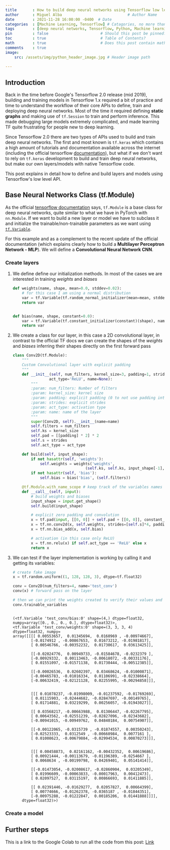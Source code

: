 ```yaml
---
title       : How to build deep neural networks using Tensorflow low level API (tf.Module)      # Title
author      : Miguel Alba                             # Author Name
date        : 2021-11-28 16:00:00 -0400  # Date
categories  : [Machine Learning, Tensorflow] # Catagories, no more than 2
tags        : [deep neural networks, Tensorflow, Python, Machine learning]            # Tags, any number
pin         : false                       # Should this post be pinned?
toc         : true                        # Table of Contents?
math        : true                        # Does this post contain math?
comments    : true
image:
    src: /assets/img/python_header_image.jpg # Header image path
    
---
```


## Introduction

Back in the time before Google's Tensorflow 2.0 release (mid 2019), building and training models in Tensorflow 1.x required a bit of practice and time to understand the workflow of their core APIs to define, train and deploying deep neural networks. Most of the time it required defining **static graphs** and making use of `tf.Session` to train and perform inference. This made debugging large models extremely complicated, and made learning TF quite frustrating for people new to deep learning.


Since Tensorflow 2.0 there are two types of APIs used to build and train deep neural networks. The first and most known is `tf.keras` which contains a high amount of tutorials and documentation available across the internet (including the official tensorflow [documentation](https://www.tensorflow.org/api_docs/python/tf/keras)), but what if we don't want to rely on `tf.keras` development to build and train deep neural networks, but make our own layers/models with native Tensorflow code.

This post explains in detail how to define and build layers and models using Tensorflow's low level API. 

## Base Neural Networks Class (tf.Module)

As the official [tensorflow documentation](https://www.tensorflow.org/api_docs/python/tf/Module) says, `tf.Module` is a base class for deep neural networks, quite similar to what we have in PyTorch with `nn.Module`. If we want to build a new layer or model we have to subclass it and initialize the trainable/non-trainable parameters as we want using [`tf.Variable`](https://www.tensorflow.org/api_docs/python/tf/Variable). 

For this example and as a complement to the recent update of the official documentation (which explains clearly how to build a **Multilayer Perceptron Network - MLP**). We will define a **Convolutional Neural Network CNN**.

### Create layers

1. We define define our initialization methods. In most of the cases we are interested in training *weights* and *biases*

    ```python
    def weights(name, shape, mean=0.0, stddev=0.02):
        # for this case I am using a normal distribution
        var = tf.Variable(tf.random_normal_initializer(mean=mean, stddev=stddev)(shape), name=name)
        return var


    def bias(name, shape, constant=0.0):
        var = tf.Variable(tf.constant_initializer(constant)(shape), name=name)
        return var
    ```

2. We create a class for our layer, in this case a 2D convolutional layer, in contrast to the official TF docs we can create the shapes of the *weights* and *biases* inferring their shapes directly on the first forward pass


    ```python
    class Conv2D(tf.Module):
        """
        Custom Convolutional layer with explicit padding
        """
        def __init__(self, num_filters, kernel_size=3, padding=1, strides=1,
                    act_type='ReLU', name=None):
            """
            :param: num_filters: Number of filters
            :param: kernel_size: kernel size
            :param: padding: explicit padding (0 to not use padding int=>1 to pad input)
            :param: strides: explicit strides
            :param: act_type: activation type
            :param: name: name of the layer
            """
            super(Conv2D, self).__init__(name=name)
            self.filters = num_filters
            self.ks = kernel_size
            self.pad = [[padding] * 2] * 2
            self.s = strides
            self.act_type = act_type

        def build(self, input_shape):
            if not hasattr(self, 'weights'):
                self.weights = weights('weights', 
                                    (self.ks, self.ks, input_shape[-1], self.filters))
            if not hasattr(self, 'bias'):
                self.bias = bias('bias', (self.filters))

        @tf.Module.with_name_scope # keep track of the variables names and their hierarchies
        def __call__(self, input):
            # build weights and biases
            input_shape = input.get_shape()
            self.build(input_shape)

            # explicit zero padding and convolution
            x = tf.pad(input, [[0, 0]] + self.pad + [[0, 0]], constant_values=0)
            x = tf.nn.conv2d(x, self.weights, strides=[self.s]*4, padding='VALID')
            x = tf.nn.bias_add(x, self.bias)

            # activation (in this case only ReLU)
            x = tf.nn.relu(x) if self.act_type == 'ReLU' else x
            return x
    ```

3. We can test if the layer implementation is working by calling it and getting its variables:

    ```python
    # create fake image
    x = tf.random.uniform((1, 128, 128, 3), dtype=tf.float32)

    conv = Conv2D(num_filters=4, name='test_conv')
    conv(x) # forward pass on the layer

    # then we can print the weights created to verify their values and shapes
    conv.trainable_variables
    ```
    ```

    (<tf.Variable 'test_conv/bias:0' shape=(4,) dtype=float32, numpy=array([0., 0., 0., 0.], dtype=float32)>,
    <tf.Variable 'test_conv/weights:0' shape=(3, 3, 3, 4) dtype=float32, numpy=
    array([[[[ 0.00553657,  0.01345694,  0.0160969 , -0.00974667],
            [-0.0174912 , -0.00867653,  0.01673212, -0.01981817],
            [ 0.00546766, -0.00352232,  0.01730617,  0.03613425]],
    
            [[-0.02024776,  0.00949733, -0.01584678, -0.0232379 ],
            [-0.00929332,  0.00113463, -0.00618072, -0.00331176],
            [ 0.01551097, -0.01571138,  0.01730444, -0.00512385]],
    
            [[-0.00026536,  0.02602397,  0.03468624, -0.01000871],
            [-0.00465783, -0.01016334,  0.01106991, -0.02338664],
            [-0.00632419, -0.02121128,  0.02255995, -0.00294858]]],
    
    
            [[[ 0.01078237, -0.01998009, -0.01237592, -0.01769269],
            [ 0.01115903, -0.02444682, -0.02847697, -0.00149765],
            [ 0.01714881,  0.03219299,  0.00256057, -0.01943027]],
    
            [[ 0.03568217, -0.00663988,  0.01306447, -0.02267795],
            [ 0.00643562, -0.02551239, -0.02827096, -0.02343682],
            [-0.00941015, -0.00949762,  0.04840184,  0.00754907]],
    
            [[-0.00122065, -0.0315739 , -0.01874557,  0.00350243],
            [-0.02523333,  0.0312549 , -0.00660984,  0.0077161 ],
            [ 0.01008623, -0.00679884, -0.02994534,  0.00870273]]],
    
    
            [[[ 0.00458873,  0.02161162, -0.00432352,  0.00619686],
            [ 0.00921444, -0.00113679, -0.01196389, -0.0254667 ],
            [ 0.0068634 , -0.00199798,  0.04269401,  0.05141414]],
    
            [[-0.01473054, -0.02008617, -0.02860904,  0.03205349],
            [ 0.01996609, -0.00063833, -0.00017963,  0.00412473],
            [ 0.02097527,  0.03115197,  0.00866693,  0.01411885]],
    
            [[ 0.02391446, -0.01629277,  0.02057827,  0.00664399],
            [ 0.00774666, -0.01262378, -0.0365187 , -0.01844351],
            [-0.00975288, -0.01222847,  0.00185206,  0.01441888]]]],
        dtype=float32)>)

    ```


### Create a model


## Further steps


This is a link to the Google Colab to run all the code from this post:
[Link](https://colab.research.google.com/drive/18KOzhewyqBGAw_zNWfKWW1IA85qecn1c?usp=sharing)